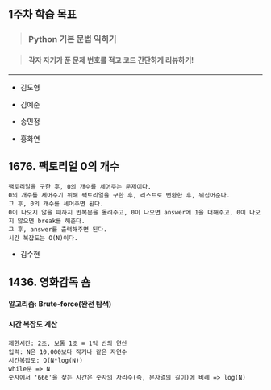 ## 1주차 학습 목표
> ### Python 기본 문법 익히기

> #### 각자 자기가 푼 문제 번호를 적고 코드 간단하게 리뷰하기! 

***
* 김도형    

* 김예준

* 송민정

* 홍화연
## 1676. 팩토리얼 0의 개수
    팩토리얼을 구한 후, 0의 개수를 세어주는 문제이다.
    0의 개수를 세어주기 위해 팩토리얼을 구한 후, 리스트로 변환한 후, 뒤집어준다.
    그 후, 0의 개수를 세어주면 된다.
    0이 나오지 않을 때까지 반복문을 돌려주고, 0이 나오면 answer에 1을 더해주고, 0이 나오지 않으면 break를 해준다.
    그 후, answer를 출력해주면 된다.
    시간 복잡도는 O(N)이다.
* 김수현
## 1436. 영화감독 숌
#### 알고리즘: Brute-force(완전 탐색)
#### 시간 복잡도 계산
    제한시간: 2초, 보통 1초 = 1억 번의 연산
    입력: N은 10,000보다 작거나 같은 자연수
    시간복잡도: O(N*log(N))
    while문 => N
    숫자에서 '666'을 찾는 시간은 숫자의 자리수(즉, 문자열의 길이)에 비례 => log(N)